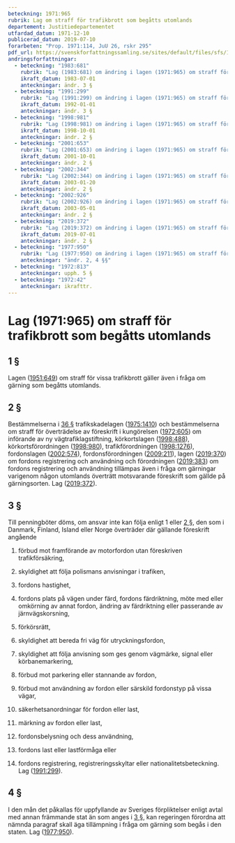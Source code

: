 ```yaml
---
beteckning: 1971:965
rubrik: Lag om straff för trafikbrott som begåtts utomlands
departement: Justitiedepartementet
utfardad_datum: 1971-12-10
publicerad_datum: 2019-07-10
forarbeten: "Prop. 1971:114, JuU 26, rskr 295"
pdf_url: https://svenskforfattningssamling.se/sites/default/files/sfs/1971-12/SFS1971-965.pdf
andringsforfattningar:
  - beteckning: "1983:681"
    rubrik: "Lag (1983:681) om ändring i lagen (1971:965) om straff för trafikbrott som begåtts utomlands"
    ikraft_datum: 1983-07-01
    anteckningar: ändr. 3 §
  - beteckning: "1991:299"
    rubrik: "Lag (1991:299) om ändring i lagen (1971:965) om straff för trafikbrott som begåtts utomlands"
    ikraft_datum: 1992-01-01
    anteckningar: ändr. 3 §
  - beteckning: "1998:981"
    rubrik: "Lag (1998:981) om ändring i lagen (1971:965) om straff för trafikbrott som begåtts utomlands"
    ikraft_datum: 1998-10-01
    anteckningar: ändr. 2 §
  - beteckning: "2001:653"
    rubrik: "Lag (2001:653) om ändring i lagen (1971:965) om straff för trafikbrott som begåtts utomlands"
    ikraft_datum: 2001-10-01
    anteckningar: ändr. 2 §
  - beteckning: "2002:344"
    rubrik: "Lag (2002:344) om ändring i lagen (1971:965) om straff för trafikbrott som begåtts utomlands"
    ikraft_datum: 2003-01-20
    anteckningar: ändr. 2 §
  - beteckning: "2002:926"
    rubrik: "Lag (2002:926) om ändring i lagen (1971:965) om straff för trafikbrott som begåtts utomlands"
    ikraft_datum: 2003-05-01
    anteckningar: ändr. 2 §
  - beteckning: "2019:372"
    rubrik: "Lag (2019:372) om ändring i lagen (1971:965) om straff för trafikbrott som begåtts utomlands"
    ikraft_datum: 2019-07-01
    anteckningar: ändr. 2 §
  - beteckning: "1977:950"
    rubrik: "Lag (1977:950) om ändring i lagen (1971:965) om straff för trafikbrott som begåtts utomlands"
    anteckningar: "ändr. 2, 4 §§"
  - beteckning: "1972:813"
    anteckningar: upph. 5 §
  - beteckning: "1972:42"
    anteckningar: ikrafttr.
---
```


# Lag (1971:965) om straff för trafikbrott som begåtts utomlands

## 1 §

Lagen ([1951:649](https://selex.se/eli/sfs/1951/649)) om straff för vissa trafikbrott gäller även i fråga om gärning som begåtts utomlands.

## 2 §

Bestämmelserna i [36 §](#36) trafikskadelagen ([1975:1410](https://selex.se/eli/sfs/1975/1410)) och bestämmelserna om straff för överträdelse av föreskrift i kungörelsen ([1972:605](https://selex.se/eli/sfs/1972/605)) om införande av ny vägtrafiklagstiftning, körkortslagen ([1998:488](https://selex.se/eli/sfs/1998/488)), körkortsförordningen ([1998:980](https://selex.se/eli/sfs/1998/980)), trafikförordningen ([1998:1276](https://selex.se/eli/sfs/1998/1276)), fordonslagen ([2002:574](https://selex.se/eli/sfs/2002/574)), fordonsförordningen ([2009:211](https://selex.se/eli/sfs/2009/211)), lagen ([2019:370](https://selex.se/eli/sfs/2019/370)) om fordons registrering och användning och förordningen ([2019:383](https://selex.se/eli/sfs/2019/383)) om fordons registrering och användning tillämpas även i fråga om gärningar varigenom någon utomlands överträtt motsvarande föreskrift som gällde på gärningsorten. Lag ([2019:372](https://selex.se/eli/sfs/2019/372)).

## 3 §

Till penningböter döms, om ansvar inte kan följa enligt 1 eller [2 §](#2), den som i Danmark, Finland, Island eller Norge överträder där gällande föreskrift angående

1. förbud mot framförande av motorfordon utan föreskriven trafikförsäkring,

2. skyldighet att följa polismans anvisningar i trafiken,

3. fordons hastighet,

4. fordons plats på vägen under färd, fordons färdriktning, möte med eller omkörning av annat fordon, ändring av färdriktning eller passerande av järnvägskorsning,

5. förkörsrätt,

6. skyldighet att bereda fri väg för utryckningsfordon,

7. skyldighet att följa anvisning som ges genom vägmärke, signal eller körbanemarkering,

8. förbud mot parkering eller stannande av fordon,

9. förbud mot användning av fordon eller särskild fordonstyp på vissa vägar,

10. säkerhetsanordningar för fordon eller last,

11. märkning av fordon eller last,

12. fordonsbelysning och dess användning,

13. fordons last eller lastförmåga eller

14. fordons registrering, registreringsskyltar eller nationalitetsbeteckning. Lag ([1991:299](https://selex.se/eli/sfs/1991/299)).

## 4 §

I den mån det påkallas för uppfyllande av Sveriges förpliktelser enligt avtal med annan främmande stat än som anges i [3 §](#3), kan regeringen förordna att nämnda paragraf skall äga tillämpning i fråga om gärning som begås i den staten. Lag ([1977:950](https://selex.se/eli/sfs/1977/950)).